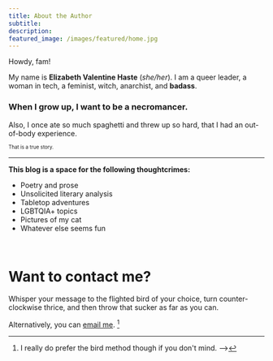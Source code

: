 ```yaml
---
title: About the Author
subtitle:
description:
featured_image: /images/featured/home.jpg
---
```

Howdy, fam!

My name is **Elizabeth Valentine Haste** (*she/her*). I am a queer leader, a woman in tech, a feminist, witch, anarchist, and **badass**.

### When I grow up, I want to be a **necromancer**.

Also, I once ate so much spaghetti and threw up so hard, that I had an out-of-body experience.

<sub><sub>That is a true story.</sub></sub>

---

**This blog is a space for the following thoughtcrimes:**

* Poetry and prose
* Unsolicited literary analysis
* Tabletop adventures
* LGBTQIA+ topics
* Pictures of my cat
* Whatever else seems fun

<br>

# **Want to contact me?**
Whisper your message to the flighted bird of your choice, turn counter-clockwise thrice, and then throw that sucker as far as you can.

Alternatively, you can [email me](mailto:contact@evhaste.com). [^2]

[^2]: I really do prefer the bird method though if you don't mind. -->
